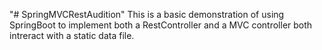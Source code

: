 "# SpringMVCRestAudition" 
This is a basic demonstration of using SpringBoot to implement both
a RestController and a MVC controller both intreract with a static data file.
